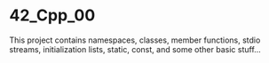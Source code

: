 # 42_Cpp_00
This project contains namespaces, classes, member functions, stdio streams, initialization lists, static, const, and some other basic stuff...
